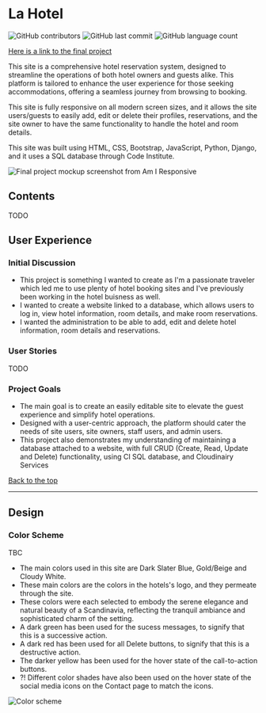 # La Hotel

![GitHub contributors](https://img.shields.io/github/contributors/EVondrus/la-hotel)
![GitHub last commit](https://img.shields.io/github/last-commit/EVondrus/la-hotel)
![GitHub language count](https://img.shields.io/github/languages/count/EVondrus/la-hotel)

[Here is a link to the final project]()

This site is a comprehensive hotel reservation system, designed to streamline the operations of both hotel owners and guests alike. This platform is tailored to enhance the user experience for those seeking accommodations, offering a seamless journey from browsing to booking.

This site is fully responsive on all modern screen sizes, and it allows the site users/guests to easily add, edit or delete their profiles, reservations, and the site owner to have the same functionality to handle the hotel and room details.

This site was built using HTML, CSS, Bootstrap, JavaScript, Python, Django, and it uses a SQL database through Code Institute.

![Final project mockup screenshot from Am I Responsive]()

## Contents

TODO

## User Experience

### Initial Discussion

- This project is something I wanted to create as I'm a passionate traveler which led me to use plenty of hotel booking sites and I've previously been working in the hotel buisness as well.
- I wanted to create a website linked to a database, which allows users to log in, view hotel information, room details, and make room reservations.
- I wanted the administration to be able to add, edit and delete hotel information, room details and reservations.

### User Stories

TODO

### Project Goals

- The main goal is to create an easily editable site to elevate the guest experience and simplify hotel operations.
- Designed with a user-centric approach, the platform should cater the needs of site users, site owners, staff users, and admin users.
- This project also demonstrates my understanding of maintaining a database attached to a website, with full CRUD (Create, Read, Update and Delete) functionality, using CI SQL database, and Cloudinairy Services

[Back to the top](#)

---
## Design

### Color Scheme
TBC

* The main colors used in this site are Dark Slater Blue, Gold/Beige and Cloudy White.
* These main colors are the colors in the hotels's logo, and they permeate through the site.
* These colors were each selected to embody the serene elegance and natural beauty of a Scandinavia, reflecting the tranquil ambiance and sophisticated charm of the setting.
* A dark green has been used for the sucess messages, to signify that this is a successive action.
* A dark red has been used for all Delete buttons, to signify that this is a destructive action.
* The darker yellow has been used for the hover state of the call-to-action buttons.
*  ?! Different color shades have also been used on the hover state of the social media icons on the Contact page to match the icons.

  ![Color scheme]() 
